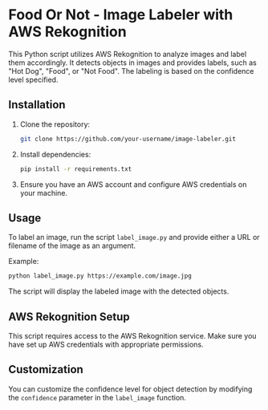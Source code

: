 # Food Or Not - Image Labeler with AWS Rekognition

This Python script utilizes AWS Rekognition to analyze images and label them accordingly. It detects objects in images and provides labels, such as "Hot Dog", "Food", or "Not Food". The labeling is based on the confidence level specified.

## Installation

1. Clone the repository:
   ```bash
   git clone https://github.com/your-username/image-labeler.git
   ```

2. Install dependencies:
   ```bash
   pip install -r requirements.txt
   ```

3. Ensure you have an AWS account and configure AWS credentials on your machine.

## Usage

To label an image, run the script `label_image.py` and provide either a URL or filename of the image as an argument.

Example:
```bash
python label_image.py https://example.com/image.jpg
```

The script will display the labeled image with the detected objects.

## AWS Rekognition Setup

This script requires access to the AWS Rekognition service. Make sure you have set up AWS credentials with appropriate permissions.

## Customization

You can customize the confidence level for object detection by modifying the `confidence` parameter in the `label_image` function.
